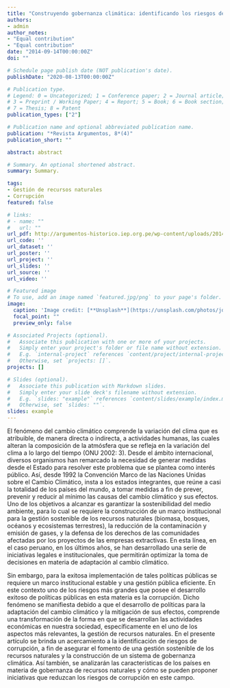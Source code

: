 ```yaml
---
title: "Construyendo gobernanza climática: identificando los riesgos de corrupción en la gestión de recursos naturales"
authors:
- admin
author_notes:
- "Equal contribution"
- "Equal contribution"
date: "2014-09-14T00:00:00Z"
doi: ""

# Schedule page publish date (NOT publication's date).
publishDate: "2020-08-13T00:00:00Z"

# Publication type.
# Legend: 0 = Uncategorized; 1 = Conference paper; 2 = Journal article;
# 3 = Preprint / Working Paper; 4 = Report; 5 = Book; 6 = Book section;
# 7 = Thesis; 8 = Patent
publication_types: ["2"]

# Publication name and optional abbreviated publication name.
publication: "*Revista Argumentos, 8*(4)"
publication_short: ""

abstract: abstract

# Summary. An optional shortened abstract.
summary: Summary.

tags:
- Gestión de recursos naturales
- Corrupción
featured: false

# links:
# - name: ""
#   url: ""
url_pdf: http://argumentos-historico.iep.org.pe/wp-content/uploads/2014/11/chiroque_setiembre2014.pdf
url_code: ''
url_dataset: ''
url_poster: ''
url_project: ''
url_slides: ''
url_source: ''
url_video: ''

# Featured image
# To use, add an image named `featured.jpg/png` to your page's folder. 
image:
  caption: 'Image credit: [**Unsplash**](https://unsplash.com/photos/jdD8gXaTZsc)'
  focal_point: ""
  preview_only: false

# Associated Projects (optional).
#   Associate this publication with one or more of your projects.
#   Simply enter your project's folder or file name without extension.
#   E.g. `internal-project` references `content/project/internal-project/index.md`.
#   Otherwise, set `projects: []`.
projects: []

# Slides (optional).
#   Associate this publication with Markdown slides.
#   Simply enter your slide deck's filename without extension.
#   E.g. `slides: "example"` references `content/slides/example/index.md`.
#   Otherwise, set `slides: ""`.
slides: example
---
```


El fenómeno del cambio climático comprende la variación del clima que es atribuible, de manera directa o indirecta, a actividades humanas, las cuales alteran la composición de la atmósfera que se refleja en la variación del clima a lo largo del tiempo (ONU 2002: 3). Desde el ámbito internacional, diversos organismos han remarcado la necesidad de generar medidas desde el Estado para resolver este problema que se plantea como interés público. Así, desde 1992 la Convención Marco de las Naciones Unidas sobre el Cambio Climático, insta a los estados integrantes, que reúne a casi la totalidad de los países del mundo, a tomar medidas a fin de prever, prevenir y reducir al mínimo las causas del cambio climático y sus efectos. Uno de los objetivos a alcanzar es garantizar la sostenibilidad del medio ambiente, para lo cual se requiere la construcción de un marco institucional para la gestión sostenible de los recursos naturales (biomasa, bosques, océanos y ecosistemas terrestres), la reducción de la contaminación y emisión de gases, y la defensa de los derechos de las comunidades afectadas por los proyectos de las empresas extractivas. En esta línea, en el caso peruano, en los últimos años, se han desarrollado una serie de iniciativas legales e institucionales, que permitirán optimizar la toma de decisiones en materia de adaptación al cambio climático.

Sin embargo, para la exitosa implementación de tales políticas públicas se requiere un marco institucional estable y una gestión pública eficiente. En este contexto uno de los riesgos más grandes que posee el desarrollo exitoso de políticas públicas en esta materia es la corrupción. Dicho fenómeno se manifiesta debido a que el desarrollo de políticas para la adaptación del cambio climático y la mitigación de sus efectos, comprende una transformación de la forma en que se desarrollan las actividades económicas en nuestra sociedad, específicamente en el uno de los aspectos más relevantes, la gestión de recursos naturales. En el presente artículo se brinda un acercamiento a la identificación de riesgos de corrupción, a fin de asegurar el fomento de una gestión sostenible de los recursos naturales y la construcción de un sistema de gobernanza climática. Así también, se analizarán las características de los países en materia de gobernanza de recursos naturales y cómo se pueden proponer iniciativas que reduzcan los riesgos de corrupción en este campo.
